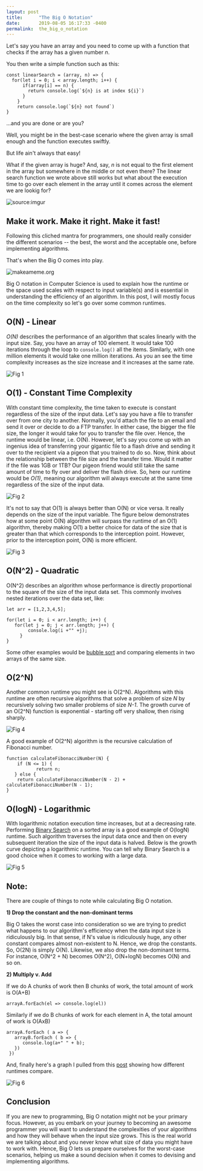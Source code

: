 ```yaml
---
layout: post
title:      "The Big O Notation"
date:       2019-08-05 16:17:33 -0400
permalink:  the_big_o_notation
---
```



Let's say you have an array  and you need to come up with a function that checks if the array has a given number *n*.

You then write a simple function such as this:

```
const linearSearch = (array, n) => {
  for(let i = 0; i < array.length; i++) {
      if(array[i] == n) {
        return console.log(`${n} is at index ${i}`)
      }
    }
	return console.log(`${n} not found`)
}
```

...and you are done or are you?

Well, you might be in the best-case scenario where the given array is small enough and the function executes swiftly.

But life ain't always that easy!

What if the given array is huge? And, say, *n* is not equal to the first element in the array but somewhere in the middle or not even there? The linear search function we wrote above still works but what about the execution time to go over each element in the array until it comes across the element we are lookig for? 

![source:imgur](https://i.imgur.com/nTXnixm.jpg)

## Make it work. Make it right. Make it fast!

Following this cliched mantra for programmers, one should really consider the different scenarios -- the best, the worst and the acceptable one, before implementing algorithms.

That's when the Big O comes into play.

![makeameme.org](https://media.makeameme.org/created/big-o.jpg)


Big O notation in Computer Science is used to explain how the runtime or the space used scales with respect to input variable(s) and is essential in understanding the efficiency of an algorithm. In this post, I will mostly focus on the time complexity so let's go over some common runtimes.


## O(N) - Linear

*O(N)* describes the performance of an algorithm that scales linearly with the input size. Say, you have an array of 100 element. It would take 100 iterations through the loop to `console.log()`  all the items. Similarly, with one million elements it would take one million iterations. As you an see the time complexity increases as the size increase and it increases at the same rate.

![Fig 1](https://i.imgur.com/YrmiRlP.jpgg)

## O(1) - Constant Time Complexity

With constant time complexity, the time taken to execute is constant regardless of the size of the input data. Let's say you have a  file to transfer over from one city to another. Normally, you'd attach the file to an email and send it over or decide to do a FTP transfer. In either case, the bigger the file size, the longer it would take for you to transfer the file over. Hence, the runtime would be linear, i.e. O(N).
However, let's say you come up with an ingenius idea of transferring your gigantic file to a flash drive and sending it over to the recipient via a pigeon that you trained to do so. Now, think about the relationship between the file size and the transfer time. Would it matter if the file was 1GB or 1TB? Our pigeon friend would still take the same amount of time to fly over and deliver the flash drive. So, here our runtime would be *O(1)*, meaning our algorithm will always execute at the same time regardless of the size of the input data. 

![Fig 2](https://i.imgur.com/T52TPgs.jpg)

It's not to say that O(1) is always better than O(N) or vice versa. It really depends on the size of the input variable. The figure below demonstrates how at some point O(N) algorithm will surpass the runtime of an O(1) algorithm, thereby making O(1) a better choice for data of the size that is greater than that which corresponds to the interception point. However, prior to the interception point, O(N) is more efficient.

![Fig 3](https://i.imgur.com/UnUU7Pv.jpg)
## O(N^2) - Quadratic

O(N^2) describes an algorithm whose performance is directly proportional to the square of the size of the input data set. This commonly involves nested iterations over the data set, like:

```
let arr = [1,2,3,4,5];

for(let i = 0; i < arr.length; i++) {
   for(let j = 0; j < arr.length; j++) {
	    console.log(i +"" +j);
	 }
}

```

Some other examples would be [bubble sort](https://www.geeksforgeeks.org/bubble-sort/) and comparing elements in two arrays of the same size.

##  O(2^N)

Another common runtime you might see is O(2^N). Algorithms with this runtime are often recursive algorithms that solve a problem of size *N* by recursively solving two smaller problems of size *N-1*. The growth curve of an O(2^N) function is exponential - starting off very shallow, then rising sharply.

![Fig 4](https://i.imgur.com/odiNjyd.jpg)

A good example of O(2^N) algorithm is the recursive calculation of Fibonacci number.

```
function calculateFibonacciNumber(N) {
    if (N <= 1) {
		   return n;
   } else {
    return calculateFibonacciNumber(N - 2) + calculateFibonacciNumber(N - 1);
}
```
## O(logN) - Logarithmic
With logarithmic notation execution time increases, but at a decreasing rate. Performing [Binary Search](https://en.wikipedia.org/wiki/Binary_search_algorithm) on a sorted array is a good example of O(logN) runtime. Such algorithm traverses the input data once and then on every subsequent iteration the size of the input data is halved. Below is the growth curve depicting a logarithmic runtime. You can tell why Binary Search is a good choice when it comes to working with a large data.  

![Fig 5](https://i1.wp.com/www.jenniferbland.com/wp-content/uploads/Olog-n-logarithmic-complexity.jpg?w=472&ssl=1)

## Note:

There are couple of things to note while calculating Big O notation.

**1) Drop the constant and the non-dominant terms**

Big O takes the worst case into consideration so we are trying to predict what happens to our algorithm's efficiency when the data input size is ridiculously big. In that sense, if N's value is ridiculously huge, any other constant compares almost non-existent to N. Hence, we drop the constants. So, O(2N) is simply O(N). Likewise, we also drop the non-dominant terms. For instance, O(N^2 + N) becomes O(N^2), O(N+logN) becomes O(N) and so on.
		
**2) Multiply v. Add**

If we do A chunks of work then B chunks of work, the total amount of work is O(A+B)
		 
```
arrayA.forEach(el => console.log(el))
```
		 
Similarly if we do B chunks of work for each element in A, the total amount of work is O(AxB)
		 
```
arrayA.forEach ( a => {
   arrayB.forEach ( b => {
      console.log(a+" " + b);
   })
 })
```

And, finally here's a graph I pulled from this [post](https://medium.com/@cindychen13.work/a-beginners-guide-to-big-o-notation-793d654973d) showing how different runtimes compare.

![Fig 6](https://i.imgur.com/803Xb30.jpg)

## Conclusion

If you are new to programming, Big O notation might not be your primary focus. However, as you embark on your journey to becoming an awesome programmer you will want to understand the complexities of your algorithms and how they will behave when the input size grows. This is the real world we are talking about and you never know what size of data you might have to work with. Hence, Big O lets us prepare ourselves for the worst-case scenarios, helping us make a sound decision when it comes to devising and implementing algorithms.

